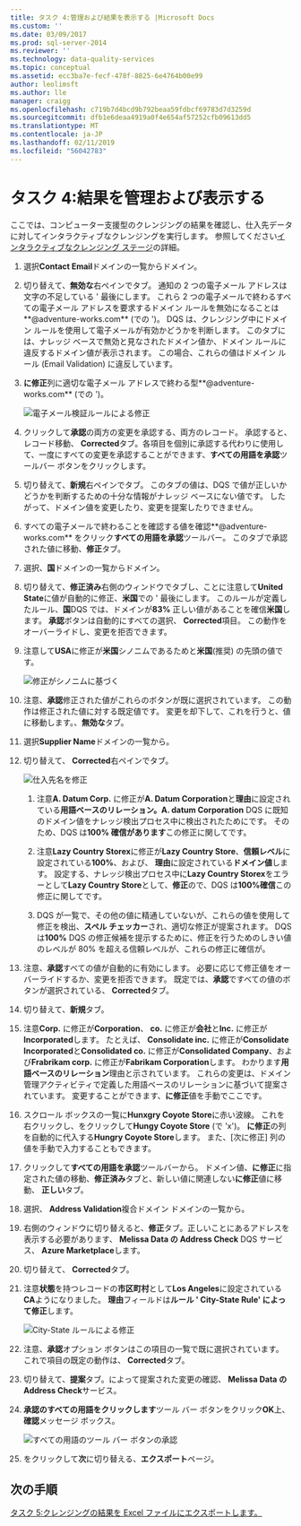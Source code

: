 ```yaml
---
title: タスク 4:管理および結果を表示する |Microsoft Docs
ms.custom: ''
ms.date: 03/09/2017
ms.prod: sql-server-2014
ms.reviewer: ''
ms.technology: data-quality-services
ms.topic: conceptual
ms.assetid: ecc3ba7e-fecf-478f-8825-6e4764b00e99
author: leolimsft
ms.author: lle
manager: craigg
ms.openlocfilehash: c719b7d4bcd9b792beaa59fdbcf69783d7d3259d
ms.sourcegitcommit: dfb1e6deaa4919a0f4e654af57252cfb09613dd5
ms.translationtype: MT
ms.contentlocale: ja-JP
ms.lasthandoff: 02/11/2019
ms.locfileid: "56042783"
---
```

# <a name="task-4-manaing-and-viewing-results"></a>タスク 4:結果を管理および表示する
  ここでは、コンピューター支援型のクレンジングの結果を確認し、仕入先データに対してインタラクティブなクレンジングを実行します。 参照してください[インタラクティブなクレンジング ステージ](https://msdn.microsoft.com/library/hh213061.aspx#Interactive)の詳細。  
  
1.  選択**Contact Email**ドメインの一覧からドメイン。  
  
2.  切り替えて、**無効な**右ペインでタブ。 通知の 2 つの電子メール アドレスは文字の不足している ' 最後にします。 これら 2 つの電子メールで終わるすべての電子メール アドレスを要求するドメイン ルールを無効になることは**@adventure-works.com** (での ')。 DQS は、クレンジング中にドメイン ルールを使用して電子メールが有効かどうかを判断します。 このタブには、ナレッジ ベースで無効と見なされたドメイン値か、ドメイン ルールに違反するドメイン値が表示されます。 この場合、これらの値はドメイン ルール (Email Validation) に違反しています。  
  
3.  **に修正**列に適切な電子メール アドレスで終わる型**@adventure-works.com** (での ')。  
  
     ![電子メール検証ルールによる修正](../../2014/tutorials/media/et-managingandviewingresults-01.jpg "電子メール検証ルールによる修正")  
  
4.  クリックして**承認**の両方の変更を承認する、両方のレコード。 承認すると、レコード移動、 **Corrected**タブ。各項目を個別に承認する代わりに使用して、一度にすべての変更を承認することができます、**すべての用語を承認**ツールバー ボタンをクリックします。  
  
5.  切り替えて、**新規**右ペインでタブ。 このタブの値は、DQS で値が正しいかどうかを判断するための十分な情報がナレッジ ベースにない値です。 したがって、ドメイン値を変更したり、変更を提案したりできません。  
  
6.  すべての電子メールで終わることを確認する値を確認**@adventure-works.com**  をクリック**すべての用語を承認**ツールバー。 このタブで承認された値に移動、**修正**タブ。  
  
7.  選択、**国**ドメインの一覧からドメイン。  
  
8.  切り替えて、**修正済み**右側のウィンドウでタブし、ことに注意して**United State**に値が自動的に修正、**米国**での ' 最後にします。 このルールが定義したルール、**国**DQS では、ドメインが**83%** 正しい値があることを確信**米国**します。 **承認**ボタンは自動的にすべての選択、 **Corrected**項目。 この動作をオーバーライドし、変更を拒否できます。  
  
9. 注意して**USA**に修正が**米国**シノニムであるためと**米国**(推奨) の先頭の値です。  
  
     ![修正がシノニムに基づく](../../2014/tutorials/media/et-managingandviewingresults-02.jpg "シノニムに基づいて修正")  
  
10. 注意、**承認**修正された値がこれらのボタンが既に選択されています。 この動作は修正された値に対する既定値です。 変更を却下して、これを行うと、値に移動します。、**無効な**タブ。  
  
11. 選択**Supplier Name**ドメインの一覧から。  
  
12. 切り替えて、 **Corrected**右ペインでタブ。  
  
     ![仕入先名を修正](../../2014/tutorials/media/et-managingandviewingresults-03.jpg "仕入先名を修正しました")  
  
    1.  注意**A. Datum Corp.** に修正が**A. Datum Corporation**と**理由**に設定されている**用語ベースのリレーション。A. datum Corporation** DQS に既知のドメイン値をナレッジ検出プロセス中に検出されたためにです。 そのため、DQS は**100% 確信があります**この修正に関してです。  
  
    2.  注意**Lazy Country Storex**に修正が**Lazy Country Store**、**信頼レベル**に設定されている**100%**、および、 **理由**に設定されている**ドメイン値**します。 設定する、ナレッジ検出プロセス中に**Lazy Country Storex**をエラーとして**Lazy Country Store**として、**修正**ので、DQS は**100%確信**この修正に関してです。  
  
    3.  DQS が一覧で、その他の値に精通していないが、これらの値を使用して修正を検出、**スペル チェッカー**され、適切な修正が提案されます。 DQS は**100%** DQS の修正候補を提示するために、修正を行うためのしきい値のレベルが 80% を超える信頼レベルが、これらの修正に確信が。  
  
13. 注意、**承認**すべての値が自動的に有効にします。 必要に応じて修正値をオーバーライドするか、変更を拒否できます。 既定では、**承認**ですべての値のボタンが選択されている、 **Corrected**タブ。  
  
14. 切り替えて、**新規**タブ。  
  
15. 注意**Corp.** に修正が**Corporation**、 **co.** に修正が**会社**と**Inc.** に修正が**Incorporated**します。 たとえば、 **Consolidate inc.** に修正が**Consolidate Incorporated**と**Consolidated co.** に修正が**Consolidated Company**、および**Frabrikam corp.** に修正が**Fabrikam Corporation**します。  わかります**用語ベースのリレーション**理由と示されています。 これらの変更は、ドメイン管理アクティビティで定義した用語ベースのリレーションに基づいて提案されています。 変更することができます、**に修正**値を手動でここです。  
  
16. スクロール ボックスの一覧に**Hunxgry Coyote Store**に赤い波線。 これを右クリックし、をクリックして**Hungy Coyote Store** (で 'x')。 **に修正**の列を自動的に代入する**Hungry Coyote Store**します。 また、[次に修正] 列の値を手動で入力することもできます。  
  
17. クリックして**すべての用語を承認**ツールバーから。 ドメイン値、**に修正**に指定された値の移動、**修正済み**タブと、新しい値に関連しない**に修正**値に移動、 **正しい**タブ。  
  
18. 選択、 **Address Validation**複合ドメイン ドメインの一覧から。  
  
19. 右側のウィンドウに切り替えると、**修正**タブ。正しいことにあるアドレスを表示する必要があります、 **Melissa Data の Address Check** DQS サービス、 **Azure Marketplace**します。  
  
20. 切り替えて、 **Corrected**タブ。  
  
21. 注意**状態**を持つレコードの**市区町村**として**Los Angeles**に設定されている**CA**ようになりました。 **理由**フィールドは**ルール ' City-State Rule' によって修正**します。  
  
     ![City-State ルールによる修正](../../2014/tutorials/media/et-managingandviewingresults-04.jpg "City-State ルールによる修正")  
  
22. 注意、**承認**オプション ボタンはこの項目の一覧で既に選択されています。 これで項目の既定の動作は、 **Corrected**タブ。  
  
23. 切り替えて、**提案**タブ。によって提案された変更の確認、 **Melissa Data の Address Check**サービス。  
  
24. **承認のすべての用語をクリックします**ツール バー ボタンをクリック**OK**上、**確認**メッセージ ボックス。  
  
     ![すべての用語のツール バー ボタンの承認](../../2014/tutorials/media/et-managingandviewingresults-05.jpg "条項ツール バー ボタンのすべての承認")  
  
25. をクリックして**次**に切り替える、**エクスポート**ページ。  
  
## <a name="next-step"></a>次の手順  
 [タスク 5:クレンジングの結果を Excel ファイルにエクスポートします。](../../2014/tutorials/task-5-exporting-cleansing-results-to-an-excel-file.md)  
  
  
